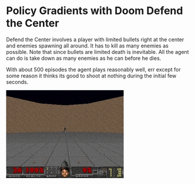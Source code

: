 # Policy Gradients with Doom Defend the Center

Defend the Center involves a player with limited bullets right at the center and enemies spawning all around. It has to kill as many enemies as possible. Note that since bullets are limited death is inevitable. All the agent can do is take down as many enemies as he can before he dies.

With about 500 episodes the agent plays reasonably well, err except for some reason it thinks its good to shoot at nothing during the initial few seconds.

![Animation.gif](./DoomDefendTheCenter.gif)
